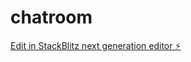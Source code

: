 # chatroom

[Edit in StackBlitz next generation editor ⚡️](https://stackblitz.com/~/github.com/Xzelion/chatroom)